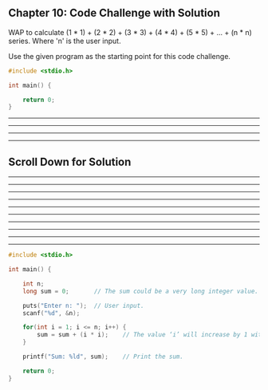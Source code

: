 ## Chapter 10: Code Challenge with Solution 

WAP to calculate (1 * 1) + (2 * 2) + (3 * 3) + (4 * 4) + (5 * 5) + ... + (n * n) series. Where 'n' is the user input.  

Use the given program as the starting point for this code challenge.
 
```C
#include <stdio.h>

int main() {

	return 0;
}

```

----
----
----
----
## Scroll Down for Solution 
----
----
----
----
----
----
----
----
----
----

```C
#include <stdio.h>

int main() {

	int n;
	long sum = 0;		// The sum could be a very long integer value. 

	puts("Enter n: ");	// User input. 
	scanf("%d", &n);

	for(int i = 1; i <= n; i++) {
		sum = sum + (i * i);	// The value ‘i’ will increase by 1 with each iteration. 
	}

	printf("Sum: %ld", sum);	// Print the sum. 

	return 0;
}

```
